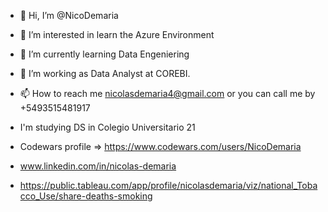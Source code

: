 - 👋 Hi, I’m @NicoDemaria
- 👀 I’m interested in learn the Azure Environment
- 🌱 I’m currently learning Data Engeniering
- 💞️ I’m working as Data Analyst at COREBI.
- 📫 How to reach me nicolasdemaria4@gmail.com  or you can call me by +5493515481917
- I'm studying  DS in Colegio Universitario 21
- Codewars profile => https://www.codewars.com/users/NicoDemaria  

- www.linkedin.com/in/nicolas-demaria
- https://public.tableau.com/app/profile/nicolasdemaria/viz/national_Tobacco_Use/share-deaths-smoking



<!---
NicoDemaria/NicoDemaria is a ✨ special ✨ repository because its `README.md` (this file) appears on your GitHub profile.
You can click the Preview link to take a look at your changes.


- Portafolio => https://nicodemaria.github.io/Portafolio/
--->
